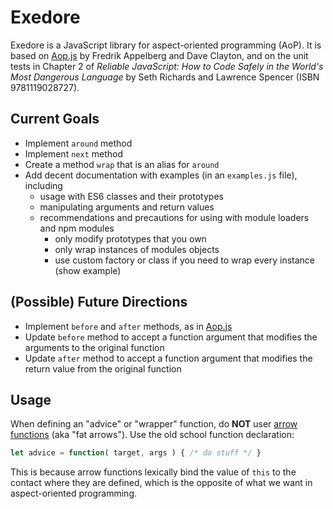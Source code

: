 # Exedore

Exedore is a JavaScript library for aspect-oriented programming (AoP). It is based on [Aop.js][1] by Fredrik Appelberg and Dave Clayton, and on the unit tests in Chapter 2 of _Reliable JavaScript: How to Code Safely in the World's Most Dangerous Language_ by Seth Richards and Lawrence Spencer (ISBN 9781119028727).

[1]: https://github.com/davedx/aop

## Current Goals

- Implement `around` method
- Implement `next` method
- Create a method `wrap` that is an alias for `around`
- Add decent documentation with examples (in an `examples.js` file), including 
    - usage with ES6 classes and their prototypes
    - manipulating arguments and return values
    - recommendations and precautions for using with module loaders and npm modules
        - only modify prototypes that you own
        - only wrap instances of modules objects
        - use custom factory or class if you need to wrap every instance (show example) 

## (Possible) Future Directions

- Implement `before` and `after` methods, as in [Aop.js][1]
- Update `before` method to accept a function argument that modifies the arguments to the original function
- Update `after` method to accept a function argument that modifies the return value from the original function

## Usage

When defining an "advice" or "wrapper" function, do **NOT** user [arrow functions][2] (aka "fat arrows"). Use the old school function declaration:

```javascript
let advice = function( target, args ) { /* do stuff */ }
```

This is because arrow functions lexically bind the value of `this` to the contact where they are defined, which is the opposite of what we want in aspect-oriented programming.

[2]: https://developer.mozilla.org/en-US/docs/Web/JavaScript/Reference/Functions/Arrow_functions
